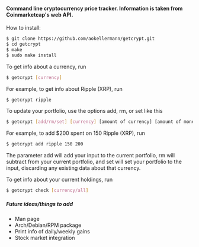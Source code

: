 ####  Command line cryptocurrency price tracker. Information is taken from Coinmarketcap's web API.

How to install:
```bash
$ git clone https://github.com/aokellermann/getcrypt.git
$ cd getcrypt
$ make
$ sudo make install
```
To get info about a currency, run
```bash
$ getcrypt [currency]
```
For example, to get info about Ripple (XRP), run
```bash
$ getcrypt ripple
```
To update your portfolio, use the options add, rm, or set like this
```bash
$ getcrypt [add/rm/set] [currency] [amount of currency] [amount of money spent]
```
For example, to add $200 spent on 150 Ripple (XRP), run
```bash
$ getcrypt add ripple 150 200
```
The parameter add will add your input to the current portfolio, rm will subtract from your current portfolio, and set will set your portfolio to the input, discarding any existing data about that currency.

To get info about your current holdings, run
```bash
$ getcrypt check [currency/all]
```

##### Future ideas/things to add
* Man page
* Arch/Debian/RPM package
* Print info of daily/weekly gains
* Stock market integration